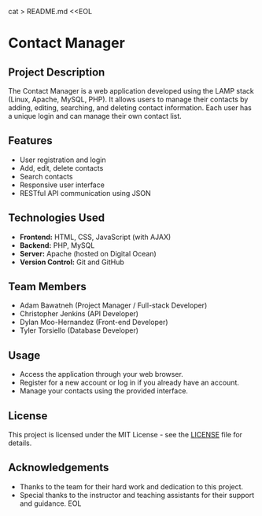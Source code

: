 cat > README.md <<EOL
# Contact Manager

## Project Description

The Contact Manager is a web application developed using the LAMP stack (Linux, Apache, MySQL, PHP). It allows users to manage their contacts by adding, editing, searching, and deleting contact information. Each user has a unique login and can manage their own contact list.

## Features

- User registration and login
- Add, edit, delete contacts
- Search contacts
- Responsive user interface
- RESTful API communication using JSON

## Technologies Used

- **Frontend:** HTML, CSS, JavaScript (with AJAX)
- **Backend:** PHP, MySQL
- **Server:** Apache (hosted on Digital Ocean)
- **Version Control:** Git and GitHub

## Team Members

- Adam Bawatneh (Project Manager / Full-stack Developer)
- Christopher Jenkins (API Developer)
- Dylan Moo-Hernandez (Front-end Developer)
- Tyler Torsiello (Database Developer)

## Usage

- Access the application through your web browser.
- Register for a new account or log in if you already have an account.
- Manage your contacts using the provided interface.

## License

This project is licensed under the MIT License - see the [LICENSE](LICENSE) file for details.

## Acknowledgements

- Thanks to the team for their hard work and dedication to this project.
- Special thanks to the instructor and teaching assistants for their support and guidance.
EOL